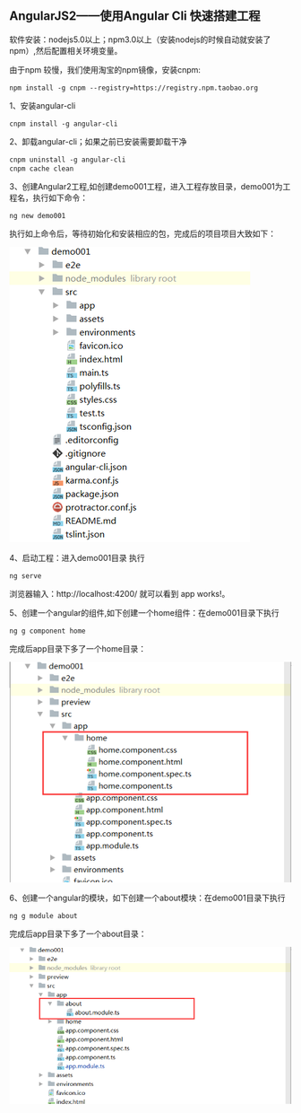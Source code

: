 AngularJS2——使用Angular Cli 快速搭建工程
--------------------

软件安装：nodejs5.0以上；npm3.0以上（安装nodejs的时候自动就安装了npm）,然后配置相关环境变量。

由于npm 较慢，我们使用淘宝的npm镜像，安装cnpm:

```
npm install -g cnpm --registry=https://registry.npm.taobao.org
```

1、安装angular-cli

```
cnpm install -g angular-cli
```

2、卸载angular-cli；如果之前已安装需要卸载干净

```
cnpm uninstall -g angular-cli
cnpm cache clean
```

3、创建Angular2工程,如创建demo001工程，进入工程存放目录，demo001为工程名，执行如下命令：

```
ng new demo001
```

执行如上命令后，等待初始化和安装相应的包，完成后的项目项目大致如下：

![image](https://github.com/jiekekeji/MAngular2Webpack/blob/master/demo001/preview/demo001.png)

4、启动工程：进入demo001目录 执行

```
ng serve
```
浏览器输入：http://localhost:4200/  就可以看到 app works!。


5、创建一个angular的组件,如下创建一个home组件：在demo001目录下执行 

```
ng g component home
```
完成后app目录下多了一个home目录：

![image](https://github.com/jiekekeji/MAngular2Webpack/blob/master/demo001/preview/demo001-1.png)

6、创建一个angular的模块，如下创建一个about模块：在demo001目录下执行 

```
ng g module about
```
完成后app目录下多了一个about目录：

![image](https://github.com/jiekekeji/MAngular2Webpack/blob/master/demo001/preview/demo001-2.png)

